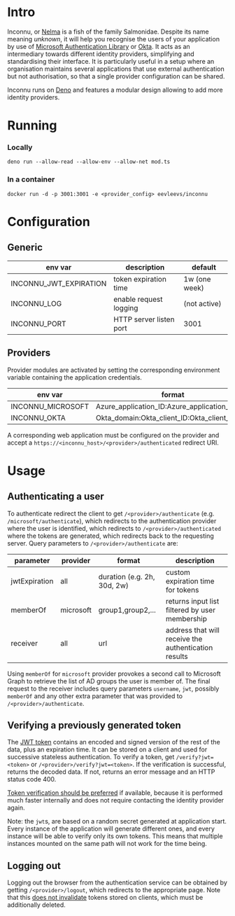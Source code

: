 # Intro

Inconnu, or [Nelma](https://en.wikipedia.org/wiki/Nelma) is a fish of the family Salmonidae. Despite its name meaning *unknown*, it will help you recognise the users of your application by use of [Microsoft Authentication Library](https://docs.microsoft.com/en-us/azure/active-directory/develop/msal-overview) or [Okta](https://www.okta.com/). It acts as an intermediary towards different identity providers, simplifying and standardising their interface. It is particularly useful in a setup where an organisation maintains several applications that use external authentication but not authorisation, so that a single provider configuration can be shared.

Inconnu runs on [Deno](https://deno.land/) and features a modular design allowing to add more identity providers.

# Running

### Locally
```deno run --allow-read --allow-env --allow-net mod.ts```

### In a container
```docker run -d -p 3001:3001 -e <provider_config> eevleevs/inconnu```

# Configuration

## Generic

| env var                | description             | default       |
| ---------------------- | ----------------------- | ------------- |
| INCONNU_JWT_EXPIRATION | token expiration time   | 1w (one week) |
| INCONNU_LOG            | enable request logging  | (not active)  |
| INCONNU_PORT           | HTTP server listen port | 3001          |

## Providers

Provider modules are activated by setting the corresponding environment variable containing the application credentials.

| env var           | format                                        |
| ----------------- | --------------------------------------------- |
| INCONNU_MICROSOFT | Azure_application_ID:Azure_application_secret |
| INCONNU_OKTA      | Okta_domain:Okta_client_ID:Okta_client_secret |

A corresponding web application must be configured on the provider and accept a `https://<inconnu_host>/<provider>/authenticated` redirect URI.

# Usage

## Authenticating a user

To authenticate redirect the client to get `/<provider>/authenticate` (e.g. `/microsoft/authenticate`), which redirects to the authentication provider where the user is identified, which redirects to `/<provider>/authenticated` where the tokens are generated, which redirects back to the requesting server. Query parameters to `/<provider>/authenticate` are:

| parameter     | provider  | format                      | description                                          |
| ------------- | --------- | --------------------------- | ---------------------------------------------------- |
| jwtExpiration | all       | duration (e.g. 2h, 30d, 2w) | custom expiration time for tokens                    |
| memberOf      | microsoft | group1,group2,...           | returns input list filtered by user membership       |
| receiver      | all       | url                         | address that will receive the authentication results |

Using `memberOf` for `microsoft` provider provokes a second call to Microsoft Graph to retrieve the list of AD groups the user is member of. 
The final request to the receiver includes query parameters `username`, `jwt`, possibly `memberOf` and any other extra parameter that was provided to `/<provider>/authenticate`. 

## Verifying a previously generated token

The [JWT token](https://en.wikipedia.org/wiki/JSON_Web_Token) contains an encoded and signed version of the rest of the data, plus an expiration time. It can be stored on a client and used for successive stateless authentication. To verify a token, get `/verify?jwt=<token>` or `/<provider>/verify?jwt=<token>`. If the verification is successful, returns the decoded data. If not, returns an error message and an HTTP status code 400.

<u>Token verification should be preferred</u> if available, because it is performed much faster internally and does not require contacting the identity provider again.

Note: the `jwt`s, are based on a random secret generated at application start. Every instance of the application will generate different ones, and every instance will be able to verify only its own tokens. This means that multiple instances mounted on the same path will not work for the time being.

## Logging out

Logging out the browser from the authentication service can be obtained by getting `/<provider>/logout`, which redirects to the appropriate page. Note that this <u>does not invalidate</u> tokens stored on clients, which must be additionally deleted.